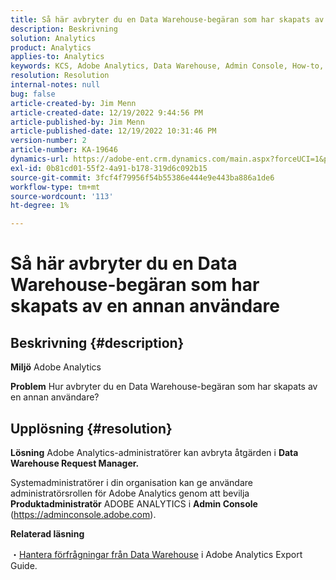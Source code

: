 ```yaml
---
title: Så här avbryter du en Data Warehouse-begäran som har skapats av en annan användare
description: Beskrivning
solution: Analytics
product: Analytics
applies-to: Analytics
keywords: KCS, Adobe Analytics, Data Warehouse, Admin Console, How-to, cancel, request, another user, Data Warehouse Request Manager
resolution: Resolution
internal-notes: null
bug: false
article-created-by: Jim Menn
article-created-date: 12/19/2022 9:44:56 PM
article-published-by: Jim Menn
article-published-date: 12/19/2022 10:31:46 PM
version-number: 2
article-number: KA-19646
dynamics-url: https://adobe-ent.crm.dynamics.com/main.aspx?forceUCI=1&pagetype=entityrecord&etn=knowledgearticle&id=475e715c-e67f-ed11-81ac-6045bd006704
exl-id: 0b81cd01-55f2-4a91-b178-319d6c092b15
source-git-commit: 3fcf4f79956f54b55386e444e9e443ba886a1de6
workflow-type: tm+mt
source-wordcount: '113'
ht-degree: 1%

---
```


# Så här avbryter du en Data Warehouse-begäran som har skapats av en annan användare

## Beskrivning {#description}


<b>Miljö</b>
Adobe Analytics

<b>Problem</b>
Hur avbryter du en Data Warehouse-begäran som har skapats av en annan användare?


## Upplösning {#resolution}


<b>Lösning</b>
Adobe Analytics-administratörer kan avbryta åtgärden i <b>Data Warehouse Request Manager.</b>

Systemadministratörer i din organisation kan ge användare administratörsrollen för Adobe Analytics genom att bevilja <b>Produktadministratör</b> ADOBE ANALYTICS i <b>Admin Console</b> (https://adminconsole.adobe.com).

<b>Relaterad läsning</b>

・[Hantera förfrågningar från Data Warehouse](https://experienceleague.adobe.com/docs/analytics/export/data-warehouse/data-warehouse-requests-manage.html) i Adobe Analytics Export Guide.
